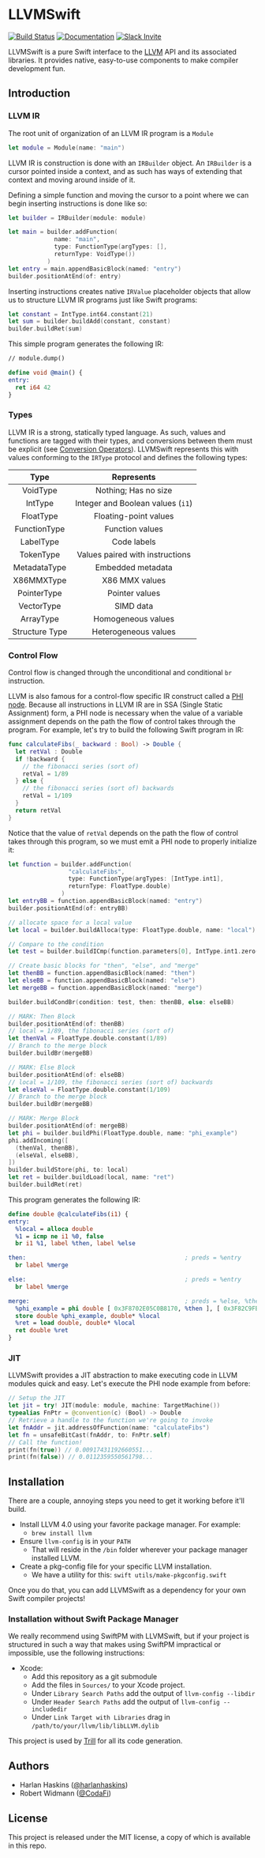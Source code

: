 # LLVMSwift
[![Build Status](https://travis-ci.org/trill-lang/LLVMSwift.svg?branch=master)](https://travis-ci.org/trill-lang/LLVMSwift) [![Documentation](https://cdn.rawgit.com/trill-lang/LLVMSwift/master/docs/badge.svg)](https://trill-lang.github.io/LLVMSwift) [![Slack Invite](https://llvmswift-slack.herokuapp.com/badge.svg)](https://llvmswift-slack.herokuapp.com)

LLVMSwift is a pure Swift interface to the [LLVM](http://llvm.org) API and its associated libraries. It provides native, easy-to-use components to make compiler development fun.

## Introduction

### LLVM IR

The root unit of organization of an LLVM IR program is a `Module`

```swift
let module = Module(name: "main")
```

LLVM IR is construction is done with an `IRBuilder` object.  An `IRBuilder` is a cursor pointed inside a context, and as such has ways of extending that context and moving around inside of it.

Defining a simple function and moving the cursor to a point where we can begin inserting instructions is done like so:

```swift
let builder = IRBuilder(module: module)

let main = builder.addFunction(
             name: "main", 
             type: FunctionType(argTypes: [],
             returnType: VoidType())
           )
let entry = main.appendBasicBlock(named: "entry")
builder.positionAtEnd(of: entry)
```

Inserting instructions creates native `IRValue` placeholder objects that allow us to structure LLVM IR programs just like Swift programs:

```swift
let constant = IntType.int64.constant(21)
let sum = builder.buildAdd(constant, constant)
builder.buildRet(sum)
```

This simple program generates the following IR:

```llvm
// module.dump()

define void @main() {
entry:
  ret i64 42
}
```

### Types

LLVM IR is a strong, statically typed language.  As such, values and functions
are tagged with their types, and conversions between them must be explicit (see
[Conversion Operators](http://llvm.org/docs/LangRef.html#conversion-operations)).
LLVMSwift represents this with values conforming to the `IRType` protocol and defines
the following types:

|**Type** | **Represents** |
|:---:|:---:|
| VoidType | Nothing; Has no size |
| IntType | Integer and Boolean values (`i1`) |
| FloatType | Floating-point values |
| FunctionType | Function values |
| LabelType | Code labels |
| TokenType | Values paired with instructions |
| MetadataType | Embedded metadata |
| X86MMXType | X86 MMX values |
| PointerType | Pointer values |
| VectorType | SIMD data |
| ArrayType | Homogeneous values |
| Structure Type | Heterogeneous values |


### Control Flow

Control flow is changed through the unconditional and conditional `br` instruction.

LLVM is also famous for a control-flow specific IR construct called a [PHI node](http://llvm.org/docs/LangRef.html#phi-instruction).  Because all instructions in LLVM IR are in SSA (Single Static Assignment) form, a PHI node is necessary when the value of a variable assignment depends on the path the flow of control takes through the program.  For example, let's try to build the following Swift program in IR:

```swift
func calculateFibs(_ backward : Bool) -> Double {
  let retVal : Double
  if !backward {
    // the fibonacci series (sort of)
    retVal = 1/89
  } else {
    // the fibonacci series (sort of) backwards
    retVal = 1/109
  }
  return retVal
}
```

Notice that the value of `retVal` depends on the path the flow of control takes through this program, so we must emit a PHI node to properly initialize it:

```swift
let function = builder.addFunction(
                 "calculateFibs", 
                 type: FunctionType(argTypes: [IntType.int1], 
                 returnType: FloatType.double)
               )
let entryBB = function.appendBasicBlock(named: "entry")
builder.positionAtEnd(of: entryBB)

// allocate space for a local value		
let local = builder.buildAlloca(type: FloatType.double, name: "local")

// Compare to the condition
let test = builder.buildICmp(function.parameters[0], IntType.int1.zero(), .notEqual)

// Create basic blocks for "then", "else", and "merge"
let thenBB = function.appendBasicBlock(named: "then")
let elseBB = function.appendBasicBlock(named: "else")
let mergeBB = function.appendBasicBlock(named: "merge")

builder.buildCondBr(condition: test, then: thenBB, else: elseBB)

// MARK: Then Block
builder.positionAtEnd(of: thenBB)
// local = 1/89, the fibonacci series (sort of)
let thenVal = FloatType.double.constant(1/89)
// Branch to the merge block
builder.buildBr(mergeBB)

// MARK: Else Block
builder.positionAtEnd(of: elseBB)
// local = 1/109, the fibonacci series (sort of) backwards
let elseVal = FloatType.double.constant(1/109)
// Branch to the merge block
builder.buildBr(mergeBB)

// MARK: Merge Block
builder.positionAtEnd(of: mergeBB)
let phi = builder.buildPhi(FloatType.double, name: "phi_example")
phi.addIncoming([
  (thenVal, thenBB),
  (elseVal, elseBB),
])
builder.buildStore(phi, to: local)
let ret = builder.buildLoad(local, name: "ret")
builder.buildRet(ret)
```

This program generates the following IR:

```llvm
define double @calculateFibs(i1) {
entry:
  %local = alloca double
  %1 = icmp ne i1 %0, false
  br i1 %1, label %then, label %else

then:                                             ; preds = %entry
  br label %merge

else:                                             ; preds = %entry
  br label %merge

merge:                                            ; preds = %else, %then
  %phi_example = phi double [ 0x3F8702E05C0B8170, %then ], [ 0x3F82C9FB4D812CA0, %else ]
  store double %phi_example, double* %local
  %ret = load double, double* %local
  ret double %ret
}
```

### JIT

LLVMSwift provides a JIT abstraction to make executing code in LLVM modules quick and easy.  Let's execute the PHI node example from before:

```swift
// Setup the JIT
let jit = try! JIT(module: module, machine: TargetMachine())
typealias FnPtr = @convention(c) (Bool) -> Double
// Retrieve a handle to the function we're going to invoke
let fnAddr = jit.addressOfFunction(name: "calculateFibs")
let fn = unsafeBitCast(fnAddr, to: FnPtr.self)
// Call the function!
print(fn(true)) // 0.00917431192660551...
print(fn(false)) // 0.0112359550561798...
```

## Installation

There are a couple, annoying steps you need to get it working before it'll
build.

- Install LLVM 4.0 using your favorite package manager. For example:
  - `brew install llvm`
- Ensure `llvm-config` is in your `PATH`
  - That will reside in the `/bin` folder wherever your package manager
    installed LLVM.
- Create a pkg-config file for your specific LLVM installation.
  - We have a utility for this: `swift utils/make-pkgconfig.swift`

Once you do that, you can add LLVMSwift as a dependency for your own Swift
compiler projects!

### Installation without Swift Package Manager

We really recommend using SwiftPM with LLVMSwift, but if your project is
structured in such a way that makes using SwiftPM impractical or impossible,
use the following instructions: 

- Xcode:
  - Add this repository as a git submodule
  - Add the files in `Sources/` to your Xcode project.
  - Under `Library Search Paths` add the output of `llvm-config --libdir`
  - Under `Header Search Paths` add the output of `llvm-config --includedir`
  - Under `Link Target with Libraries` drag in
    `/path/to/your/llvm/lib/libLLVM.dylib`

This project is used by [Trill](https://github.com/harlanhaskins/trill) for
all its code generation.

## Authors

- Harlan Haskins ([@harlanhaskins](https://github.com/harlanhaskins))
- Robert Widmann ([@CodaFi](https://github.com/CodaFi))

## License

This project is released under the MIT license, a copy of which is available
in this repo.
